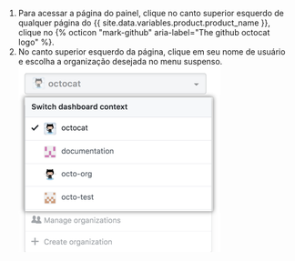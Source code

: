 1. Para acessar a página do painel, clique no canto superior esquerdo de qualquer página do {{ site.data.variables.product.product_name }}, clique no {% octicon "mark-github" aria-label="The github octocat logo" %}.
2. No canto superior esquerdo da página, clique em seu nome de usuário e escolha a organização desejada no menu suspenso. ![Menu suspenso de contexto de painel com diferentes opções de organizações](/assets/images/help/dashboard/dashboard-context-switcher.png)
